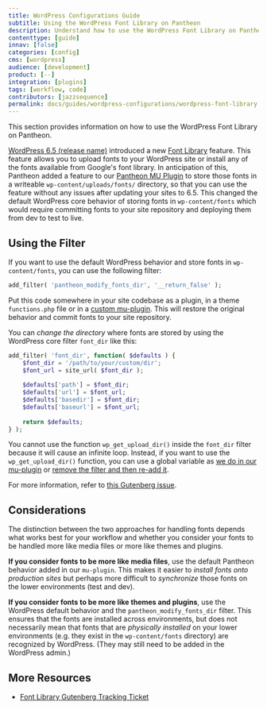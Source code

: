 ```yaml
---
title: WordPress Configurations Guide
subtitle: Using the WordPress Font Library on Pantheon
description: Understand how to use the WordPress Font Library on Pantheon and how to restore the WordPress default behavior.
contenttype: [guide]
innav: [false]
categories: [config]
cms: [wordpress]
audience: [development]
product: [--]
integration: [plugins]
tags: [workflow, code]
contributors: [jazzsequence]
permalink: docs/guides/wordpress-configurations/wordpress-font-library
---
```


This section provides information on how to use the WordPress Font Library on Pantheon.

[WordPress 6.5 (release name)]() introduced a new [Font Library]() feature. This feature allows you to upload fonts to your WordPress site or install any of the fonts available from Google's font library. In anticipation of this, Pantheon added a feature to our [Pantheon MU Plugin](https://github.com/pantheon-systems/pantheon-mu-plugin) to store those fonts in a writeable `wp-content/uploads/fonts/` directory, so that you can use the feature without any issues after updating your sites to 6.5. This changed the default WordPress core behavior of storing fonts in `wp-content/fonts` which would require committing fonts to your site repository and deploying them from dev to test to live.

## Using the Filter

If you want to use the default WordPress behavior and store fonts in `wp-content/fonts`, you can use the following filter:

```php
add_filter( 'pantheon_modify_fonts_dir', '__return_false' );
```

Put this code somewhere in your site codebase as a plugin, in a theme `functions.php` file or in a [custom mu-plugin](https://docs.pantheon.io/guides/wordpress-configurations/wordpress-custom-code). This will restore the original behavior and commit fonts to your site repository.

You can _change the directory_ where fonts are stored by using the WordPress core filter `font_dir` like this:

```php
add_filter( 'font_dir', function( $defaults ) {
	$font_dir = '/path/to/your/custom/dir';
	$font_url = site_url( $font_dir );
	
	$defaults['path'] = $font_dir;
	$defaults['url'] = $font_url;
	$defaults['basedir'] = $font_dir;
	$defaults['baseurl'] = $font_url;
	
	return $defaults;
} );
```

<Alert title="Note" type="info">

You cannot use the function `wp_get_upload_dir()` inside the `font_dir` filter because it will cause an infinite loop. Instead, if you want to use the `wp_get_upload_dir()` function, you can use a global variable as [we do in our mu-plugin](https://github.com/pantheon-systems/pantheon-mu-plugin/blob/main/inc/fonts.php) or [remove the filter and then re-add it](https://github.com/WordPress/wordcamp.org/pull/1245/files#diff-e441f1053cefcd468bd20fed91d1aac5e902871d7c564be909fc35590f9c3082R635-R637).

For more information, refer to [this Gutenberg issue](https://github.com/WordPress/gutenberg/issues/58696).

</Alert>

## Considerations

The distinction between the two approaches for handling fonts depends what works best for your workflow and whether you consider your fonts to be handled more like media files or more like themes and plugins.

**If you consider fonts to be more like media files**, use the default Pantheon behavior added in our `mu-plugin`. This makes it easier to _install fonts onto production sites_ but perhaps more difficult to _synchronize_ those fonts on the lower environments (test and dev).

**If you consider fonts to be more like themes and plugins**, use the WordPress default behavior and the `pantheon_modify_fonts_dir` filter. This ensures that the fonts are installed across environments, but does not necessarily mean that fonts that are _physically installed_ on your lower environments (e.g. they exist in the `wp-content/fonts` directory) are recognized by WordPress. (They may still need to be added in the WordPress admin.)

## More Resources
* [Font Library Gutenberg Tracking Ticket](https://github.com/WordPress/gutenberg/issues/55277)